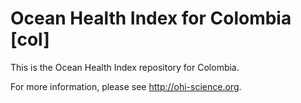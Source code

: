 # Ocean Health Index for Colombia [col]

This is the Ocean Health Index repository for Colombia. 

For more information, please see http://ohi-science.org.
